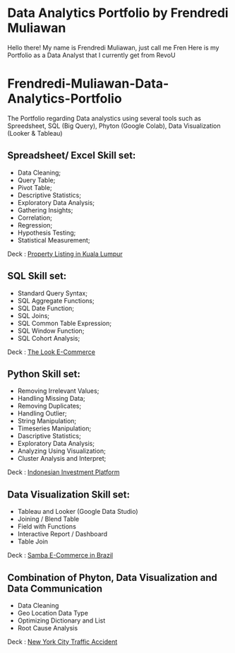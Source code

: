 # Data Analytics Portfolio by Frendredi Muliawan
Hello there! My name is Frendredi Muliawan, just call me Fren
Here is my Portfolio as a Data Analyst that I currently get from RevoU 

# Frendredi-Muliawan-Data-Analytics-Portfolio
The Portfolio regarding Data analystics using several tools such as Spreedsheet, SQL (Big Query), Phyton (Google Colab), Data Visualization (Looker &amp; Tableau)


## Spreadsheet/ Excel Skill set:
- Data Cleaning;
- Query Table;
- Pivot Table;
- Descriptive Statistics;
- Exploratory Data Analysis;
- Gathering Insights;
- Correlation;
- Regression;
- Hypothesis Testing;
- Statistical Measurement;

Deck :
[Property Listing in Kuala Lumpur](https://docs.google.com/presentation/d/1ZK6AizLyIcbAeWib5KH4K6PGob5-TDUl/edit?usp=sharing&ouid=115307623914914845567&rtpof=true&sd=true)



## SQL Skill set:
- Standard Query Syntax;
- SQL Aggregate Functions;
- SQL Date Function;
- SQL Joins;
- SQL Common Table Expression;
- SQL Window Function;
- SQL Cohort Analysis;

Deck :
[The Look E-Commerce](https://docs.google.com/presentation/d/1X8Ms3Le36ZwV2eImwtsJ7SNK7m98_PTQsBboS4POfYE/edit?usp=sharing)

## Python Skill set:
- Removing Irrelevant Values;
- Handling Missing Data;
- Removing Duplicates;
- Handling Outlier;
- String Manipulation;
- Timeseries Manipulation;
- Dascriptive Statistics;
- Exploratory Data Analysis;
- Analyzing Using Visualization;
- Cluster Analysis and Interpret;

Deck :
[Indonesian Investment Platform](https://docs.google.com/presentation/d/1ukLjdAaLace10k3ShTYns-qn2LOjDHRRPBtpQeWUDfk/edit?usp=sharing)

## Data Visualization Skill set:
- Tableau and Looker (Google Data Studio)
- Joining / Blend Table
- Field with Functions
- Interactive Report / Dashboard
- Table Join

Deck :
[Samba E-Commerce in Brazil](https://docs.google.com/presentation/d/1bzUqGb6p3BQD64sTU1oudnLsx363PYs6f76OG22xiyU/edit?usp=sharing)

## Combination of Phyton, Data Visualization and Data Communication
- Data Cleaning
- Geo Location Data Type
- Optimizing Dictionary and List
- Root Cause Analysis

Deck :
[New York City Traffic Accident](https://docs.google.com/presentation/d/1CnPV96hvfxyT7G_dVwv4-NyQLpN17-GryzFHDg0TeZI/edit?usp=sharing)
